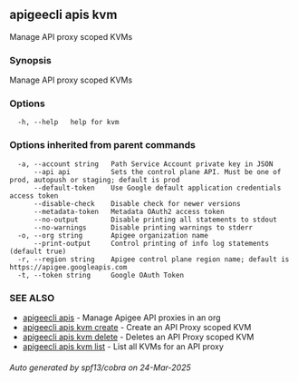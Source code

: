## apigeecli apis kvm

Manage API proxy scoped KVMs

### Synopsis

Manage API proxy scoped KVMs

### Options

```
  -h, --help   help for kvm
```

### Options inherited from parent commands

```
  -a, --account string   Path Service Account private key in JSON
      --api api          Sets the control plane API. Must be one of prod, autopush or staging; default is prod
      --default-token    Use Google default application credentials access token
      --disable-check    Disable check for newer versions
      --metadata-token   Metadata OAuth2 access token
      --no-output        Disable printing all statements to stdout
      --no-warnings      Disable printing warnings to stderr
  -o, --org string       Apigee organization name
      --print-output     Control printing of info log statements (default true)
  -r, --region string    Apigee control plane region name; default is https://apigee.googleapis.com
  -t, --token string     Google OAuth Token
```

### SEE ALSO

* [apigeecli apis](apigeecli_apis.md)	 - Manage Apigee API proxies in an org
* [apigeecli apis kvm create](apigeecli_apis_kvm_create.md)	 - Create an API Proxy scoped KVM
* [apigeecli apis kvm delete](apigeecli_apis_kvm_delete.md)	 - Deletes an API Proxy scoped KVM
* [apigeecli apis kvm list](apigeecli_apis_kvm_list.md)	 - List all KVMs for an API proxy

###### Auto generated by spf13/cobra on 24-Mar-2025
